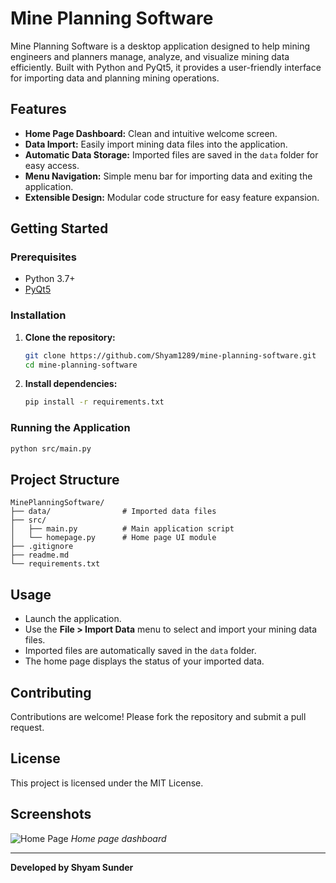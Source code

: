 # Mine Planning Software

Mine Planning Software is a desktop application designed to help mining engineers and planners manage, analyze, and visualize mining data efficiently. Built with Python and PyQt5, it provides a user-friendly interface for importing data and planning mining operations.

## Features

- **Home Page Dashboard:** Clean and intuitive welcome screen.
- **Data Import:** Easily import mining data files into the application.
- **Automatic Data Storage:** Imported files are saved in the `data` folder for easy access.
- **Menu Navigation:** Simple menu bar for importing data and exiting the application.
- **Extensible Design:** Modular code structure for easy feature expansion.

## Getting Started

### Prerequisites

- Python 3.7+
- [PyQt5](https://pypi.org/project/PyQt5/)

### Installation

1. **Clone the repository:**
   ```sh
   git clone https://github.com/Shyam1289/mine-planning-software.git
   cd mine-planning-software
   ```

2. **Install dependencies:**
   ```sh
   pip install -r requirements.txt
   ```

### Running the Application

```sh
python src/main.py
```

## Project Structure

```
MinePlanningSoftware/
├── data/                # Imported data files
├── src/
│   ├── main.py          # Main application script
│   └── homepage.py      # Home page UI module
├── .gitignore
├── readme.md
└── requirements.txt
```

## Usage

- Launch the application.
- Use the **File > Import Data** menu to select and import your mining data files.
- Imported files are automatically saved in the `data` folder.
- The home page displays the status of your imported data.

## Contributing

Contributions are welcome! Please fork the repository and submit a pull request.

## License

This project is licensed under the MIT License.

## Screenshots

![Home Page](docs/homepage_screenshot.png)
*Home page dashboard*

---

**Developed by Shyam Sunder**